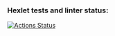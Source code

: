 ### Hexlet tests and linter status:
[![Actions Status](https://github.com/Tinagru/frontend-project-46/actions/workflows/hexlet-check.yml/badge.svg)](https://github.com/Tinagru/frontend-project-46/actions)